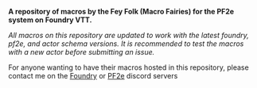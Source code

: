 **A repository of macros by the Fey Folk (Macro Fairies) for the PF2e system on Foundry VTT.**

_All macros on this repository are updated to work with the latest foundry, pf2e, and actor schema versions. It is recommended to test the macros with a new actor before submitting an issue._

For anyone wanting to have their macros hosted in this repository, please contact me on the [Foundry](https://discord.gg/foundryvtt) or [PF2e](https://discord.gg/BYQFyDgF) discord servers
